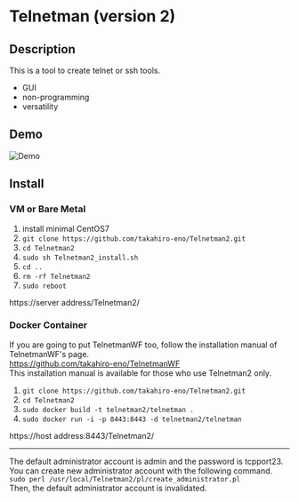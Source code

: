 Telnetman (version 2)
====

## Description
This is a tool to create telnet or ssh tools.
- GUI
- non-programming
- versatility

## Demo
![Demo](https://github.com/takahiro-eno/Telnetman2/blob/demo/Telnetman_demo.gif)

## Install
### VM or Bare Metal
1. install minimal CentOS7
1. `git clone https://github.com/takahiro-eno/Telnetman2.git`
1. `cd Telnetman2`
1. `sudo sh Telnetman2_install.sh`
1. `cd ..`
1. `rm -rf Telnetman2`
1. `sudo reboot`

https&#58;//server address/Telnetman2/

### Docker Container
If you are going to put TelnetmanWF too, follow the installation manual of TelnetmanWF's page.  
https://github.com/takahiro-eno/TelnetmanWF  
This installation manual is available for those who use Telnetman2 only.

1. `git clone https://github.com/takahiro-eno/Telnetman2.git`
1. `cd Telnetman2`
1. `sudo docker build -t telnetman2/telnetman .`
1. `sudo docker run -i -p 8443:8443 -d telnetman2/telnetman`

https&#58;//host address:8443/Telnetman2/

---
The default administrator account is admin and the password is tcpport23.  
You can create new administrator account with the following command.  
`sudo perl /usr/local/Telnetman2/pl/create_administrator.pl`  
Then, the default administrator account is invalidated.
